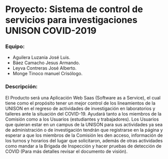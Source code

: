 # Proyecto: Sistema de control de servicios para investigaciones UNISON COVID-2019

### Equipo:
* Aguilera Luzania José Luis.
* Báez Camacho Jesus Armando.
* Leyva Contreras José Alberto.
* Monge Tinoco manuel Crisólogo.

### Descripción:
El Producto será una Aplicación Web Saas (Software as a Service), el cual tiene como el propósito tener un mejor control de los lineamientos de la UNISON en el regreso de actividades de investigación en laboratorios y talleres ante la situación del COVID-19. Ayudará tanto a los miembros de la Comisión como a los Usuarios (estudiantes y trabajadores). Los Usuarios que quieran estar en un campus de la UNISON para sus actividades ya sea de administración o de investigación tendrán que registrarse en la página y esperar a que los miembros de la Comisión les den acceso, información de los turnos y horarios del lugar que solicitaron, además de otras actividades como mandar a la Brigada de Inspección y hacer pruebas de detección de COVID (Para más detalles revisar el documento de visión).
